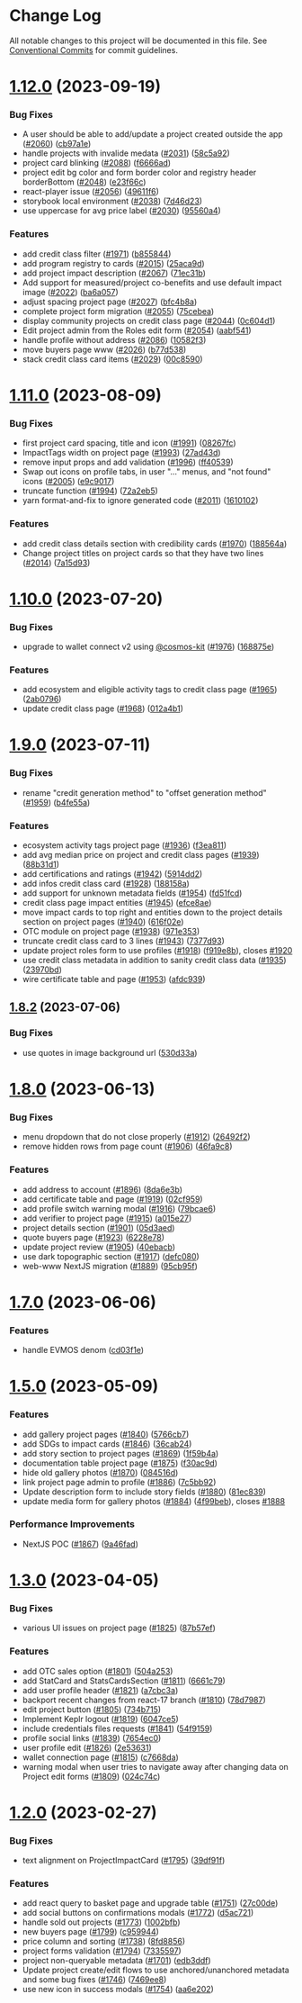 # Change Log

All notable changes to this project will be documented in this file.
See [Conventional Commits](https://conventionalcommits.org) for commit guidelines.

# [1.12.0](https://github.com/regen-network/regen-web/compare/v1.11.0...v1.12.0) (2023-09-19)

### Bug Fixes

- A user should be able to add/update a project created outside the app ([#2060](https://github.com/regen-network/regen-web/issues/2060)) ([cb97a1e](https://github.com/regen-network/regen-web/commit/cb97a1e0ac45d6ca27916178d0b2614475372779))
- handle projects with invalide medata ([#2031](https://github.com/regen-network/regen-web/issues/2031)) ([58c5a92](https://github.com/regen-network/regen-web/commit/58c5a92d346f3c156550a9977630b900242d10df))
- project card blinking ([#2088](https://github.com/regen-network/regen-web/issues/2088)) ([f6666ad](https://github.com/regen-network/regen-web/commit/f6666ad77dbc8ed3eef09df1c74caf4f0d2377a6))
- project edit bg color and form border color and registry header borderBottom ([#2048](https://github.com/regen-network/regen-web/issues/2048)) ([e23f66c](https://github.com/regen-network/regen-web/commit/e23f66ce19b4f32c1300e1e27e5dd8125b44654d))
- react-player issue ([#2056](https://github.com/regen-network/regen-web/issues/2056)) ([49611f6](https://github.com/regen-network/regen-web/commit/49611f61939cfc5ad3a405ffa3dffe547f4042a3))
- storybook local environment ([#2038](https://github.com/regen-network/regen-web/issues/2038)) ([7d46d23](https://github.com/regen-network/regen-web/commit/7d46d232d0b80e4c2dd04f53c65f77272df574b5))
- use uppercase for avg price label ([#2030](https://github.com/regen-network/regen-web/issues/2030)) ([95560a4](https://github.com/regen-network/regen-web/commit/95560a4ef1b538c754f0d4ff8db8713ea0281e51))

### Features

- add credit class filter ([#1971](https://github.com/regen-network/regen-web/issues/1971)) ([b855844](https://github.com/regen-network/regen-web/commit/b85584497551f63f5ad4f2d91913136dbedcddda))
- add program registry to cards ([#2015](https://github.com/regen-network/regen-web/issues/2015)) ([25aca9d](https://github.com/regen-network/regen-web/commit/25aca9dd3a0c03b92fe5b1bad50a1da43b796364))
- add project impact description ([#2067](https://github.com/regen-network/regen-web/issues/2067)) ([71ec31b](https://github.com/regen-network/regen-web/commit/71ec31bf0c0c353e76f340e9f3b49e8ebf16206b))
- Add support for measured/project co-benefits and use default impact image ([#2022](https://github.com/regen-network/regen-web/issues/2022)) ([ba6a057](https://github.com/regen-network/regen-web/commit/ba6a057be382f30212c60f78bb173e93e47a22f4))
- adjust spacing project page ([#2027](https://github.com/regen-network/regen-web/issues/2027)) ([bfc4b8a](https://github.com/regen-network/regen-web/commit/bfc4b8a446eb26ea6f01af4cdf5505d5411f967d))
- complete project form migration ([#2055](https://github.com/regen-network/regen-web/issues/2055)) ([75cebea](https://github.com/regen-network/regen-web/commit/75cebea5684d6ab6b2ac0ce311e1cbe70bfdd472))
- display community projects on credit class page ([#2044](https://github.com/regen-network/regen-web/issues/2044)) ([0c604d1](https://github.com/regen-network/regen-web/commit/0c604d1ba95c26e18e6c87c17ac4e04293675ce3))
- Edit project admin from the Roles edit form ([#2054](https://github.com/regen-network/regen-web/issues/2054)) ([aabf541](https://github.com/regen-network/regen-web/commit/aabf5412a826ad49a1ff4f428b5dcf8f9594cee1))
- handle profile without address ([#2086](https://github.com/regen-network/regen-web/issues/2086)) ([10582f3](https://github.com/regen-network/regen-web/commit/10582f37319d4df8dae98cb6cd3372e0a4589413))
- move buyers page www ([#2026](https://github.com/regen-network/regen-web/issues/2026)) ([b77d538](https://github.com/regen-network/regen-web/commit/b77d538425338125c7e9fac31341ffe974de500a))
- stack credit class card items ([#2029](https://github.com/regen-network/regen-web/issues/2029)) ([00c8590](https://github.com/regen-network/regen-web/commit/00c859059648f54214f1784e61bdcb15515c4082))

# [1.11.0](https://github.com/regen-network/regen-web/compare/v1.10.0...v1.11.0) (2023-08-09)

### Bug Fixes

- first project card spacing, title and icon ([#1991](https://github.com/regen-network/regen-web/issues/1991)) ([08267fc](https://github.com/regen-network/regen-web/commit/08267fc89bab8bc24ea9dcf2ab5a1ce1b92b60dc))
- ImpactTags width on project page ([#1993](https://github.com/regen-network/regen-web/issues/1993)) ([27ad43d](https://github.com/regen-network/regen-web/commit/27ad43d4ecdde978fa812212aec7f2852e9d4e09))
- remove input props and add validation ([#1996](https://github.com/regen-network/regen-web/issues/1996)) ([ff40539](https://github.com/regen-network/regen-web/commit/ff40539bc364c0b816970a0dcb8e48575c6caa05))
- Swap out icons on profile tabs, in user "..." menus, and "not found" icons ([#2005](https://github.com/regen-network/regen-web/issues/2005)) ([e9c9017](https://github.com/regen-network/regen-web/commit/e9c901700b8d47f349f6f6a66606292aa18641ab))
- truncate function ([#1994](https://github.com/regen-network/regen-web/issues/1994)) ([72a2eb5](https://github.com/regen-network/regen-web/commit/72a2eb57237d33239fa204bfe39f1a01e6633284))
- yarn format-and-fix to ignore generated code ([#2011](https://github.com/regen-network/regen-web/issues/2011)) ([1610102](https://github.com/regen-network/regen-web/commit/1610102e162172d91608952ff4e54be06878cd73))

### Features

- add credit class details section with credibility cards ([#1970](https://github.com/regen-network/regen-web/issues/1970)) ([188564a](https://github.com/regen-network/regen-web/commit/188564a3afdeb051f0e214a50758e961dd2e49f9))
- Change project titles on project cards so that they have two lines ([#2014](https://github.com/regen-network/regen-web/issues/2014)) ([7a15d93](https://github.com/regen-network/regen-web/commit/7a15d9302d04786f9ee83229fd58ad2befd1c591))

# [1.10.0](https://github.com/regen-network/regen-web/compare/v1.9.0...v1.10.0) (2023-07-20)

### Bug Fixes

- upgrade to wallet connect v2 using [@cosmos-kit](https://github.com/cosmos-kit) ([#1976](https://github.com/regen-network/regen-web/issues/1976)) ([168875e](https://github.com/regen-network/regen-web/commit/168875ebc8bbacba872a99b7e183dff9f3f48516))

### Features

- add ecosystem and eligible activity tags to credit class page ([#1965](https://github.com/regen-network/regen-web/issues/1965)) ([2ab0796](https://github.com/regen-network/regen-web/commit/2ab07967479977f60feb82b2468f8a5e6de6552b))
- update credit class page ([#1968](https://github.com/regen-network/regen-web/issues/1968)) ([012a4b1](https://github.com/regen-network/regen-web/commit/012a4b1749612e2b86619e882c25990af8b72f5a))

# [1.9.0](https://github.com/regen-network/regen-web/compare/v1.8.2...v1.9.0) (2023-07-11)

### Bug Fixes

- rename "credit generation method" to "offset generation method" ([#1959](https://github.com/regen-network/regen-web/issues/1959)) ([b4fe55a](https://github.com/regen-network/regen-web/commit/b4fe55aabcb8550c49c8b467b219f3dcac76f71e))

### Features

- ecosystem activity tags project page ([#1936](https://github.com/regen-network/regen-web/issues/1936)) ([f3ea811](https://github.com/regen-network/regen-web/commit/f3ea811c0241c9c820de8bf321ae6ae5a99aacd5))
- add avg median price on project and credit class pages ([#1939](https://github.com/regen-network/regen-web/issues/1939)) ([88b31d1](https://github.com/regen-network/regen-web/commit/88b31d1eeca46bb79a60d81a8205d5402ef8e999))
- add certifications and ratings ([#1942](https://github.com/regen-network/regen-web/issues/1942)) ([5914dd2](https://github.com/regen-network/regen-web/commit/5914dd21b4be3b1d991b9e08d91f2ff370696306))
- add infos credit class card ([#1928](https://github.com/regen-network/regen-web/issues/1928)) ([188158a](https://github.com/regen-network/regen-web/commit/188158a005863102ef4ff89236e5d3ae51de1f0a))
- add support for unknown metadata fields ([#1954](https://github.com/regen-network/regen-web/issues/1954)) ([fd51fcd](https://github.com/regen-network/regen-web/commit/fd51fcda4e97c1b3c7fb916225b2b6f1fa244005))
- credit class page impact entities ([#1945](https://github.com/regen-network/regen-web/issues/1945)) ([efce8ae](https://github.com/regen-network/regen-web/commit/efce8aea67a6ad6de87c9b241ffd3af20bb20b4d))
- move impact cards to top right and entities down to the project details section on project pages ([#1940](https://github.com/regen-network/regen-web/issues/1940)) ([616f02e](https://github.com/regen-network/regen-web/commit/616f02ebf839cf590c22c6811bcb5f51c638bc5e))
- OTC module on project page ([#1938](https://github.com/regen-network/regen-web/issues/1938)) ([971e353](https://github.com/regen-network/regen-web/commit/971e353bf6663c9d4a3d65980f60716a2c0cf045))
- truncate credit class card to 3 lines ([#1943](https://github.com/regen-network/regen-web/issues/1943)) ([7377d93](https://github.com/regen-network/regen-web/commit/7377d93d2a4bc81de1e6ac4123ce0688215049af))
- update project roles form to use profiles ([#1918](https://github.com/regen-network/regen-web/issues/1918)) ([f919e8b](https://github.com/regen-network/regen-web/commit/f919e8b88ac6bdca77f0c4ab47c30659f9be7890)), closes [#1920](https://github.com/regen-network/regen-web/issues/1920)
- use credit class metadata in addition to sanity credit class data ([#1935](https://github.com/regen-network/regen-web/issues/1935)) ([23970bd](https://github.com/regen-network/regen-web/commit/23970bd551d361ee1397fb69badb3774efe2921b))
- wire certificate table and page ([#1953](https://github.com/regen-network/regen-web/issues/1953)) ([afdc939](https://github.com/regen-network/regen-web/commit/afdc939f0288a53f39f8ebe8fe5e2cf659de170d))

## [1.8.2](https://github.com/regen-network/regen-web/compare/v1.8.1...v1.8.2) (2023-07-06)

### Bug Fixes

- use quotes in image background url ([530d33a](https://github.com/regen-network/regen-web/commit/530d33ace58fe399b8a1bc8f9aabfbaa565815f0))

# [1.8.0](https://github.com/regen-network/regen-web/compare/v1.7.0...v1.8.0) (2023-06-13)

### Bug Fixes

- menu dropdown that do not close properly ([#1912](https://github.com/regen-network/regen-web/issues/1912)) ([26492f2](https://github.com/regen-network/regen-web/commit/26492f29625cac4ec3e5e3069d5c0177d693e973))
- remove hidden rows from page count ([#1906](https://github.com/regen-network/regen-web/issues/1906)) ([46fa9c8](https://github.com/regen-network/regen-web/commit/46fa9c819eac99de5be0e43e7e6f9b7a76f5dac6))

### Features

- add address to account ([#1896](https://github.com/regen-network/regen-web/issues/1896)) ([8da6e3b](https://github.com/regen-network/regen-web/commit/8da6e3b5755f92be5941ed49b6d6a5897c8cbbd9))
- add certificate table and page ([#1919](https://github.com/regen-network/regen-web/issues/1919)) ([02cf959](https://github.com/regen-network/regen-web/commit/02cf959cec1bb50501617e48795f985aa14303b6))
- add profile switch warning modal ([#1916](https://github.com/regen-network/regen-web/issues/1916)) ([79bcae6](https://github.com/regen-network/regen-web/commit/79bcae6361e89cf556604c50df7011ce7a37e818))
- add verifier to project page ([#1915](https://github.com/regen-network/regen-web/issues/1915)) ([a015e27](https://github.com/regen-network/regen-web/commit/a015e27916fb939a1b222539cc4a28d1a24dcd6b))
- project details section ([#1901](https://github.com/regen-network/regen-web/issues/1901)) ([05d3aed](https://github.com/regen-network/regen-web/commit/05d3aedb7a998d175072818a9491865051d58334))
- quote buyers page ([#1923](https://github.com/regen-network/regen-web/issues/1923)) ([6228e78](https://github.com/regen-network/regen-web/commit/6228e7836e7d020b24e8f188e2f3125f96796f7f))
- update project review ([#1905](https://github.com/regen-network/regen-web/issues/1905)) ([40ebacb](https://github.com/regen-network/regen-web/commit/40ebacb0adb94cbf10975038a08cc14bed82b6fc))
- use dark topographic section ([#1917](https://github.com/regen-network/regen-web/issues/1917)) ([defc080](https://github.com/regen-network/regen-web/commit/defc0803f6ecef9471d768dcf44976807ba520e0))
- web-www NextJS migration ([#1889](https://github.com/regen-network/regen-web/issues/1889)) ([95cb95f](https://github.com/regen-network/regen-web/commit/95cb95f12fe48671717d355b5f423ab71ccc2b23))

# [1.7.0](https://github.com/regen-network/regen-web/compare/v1.6.0...v1.7.0) (2023-06-06)

### Features

- handle EVMOS denom ([cd03f1e](https://github.com/regen-network/regen-web/commit/cd03f1ef7bd231c1c2cf0883869d4ffca7dcc5f6))

# [1.5.0](https://github.com/regen-network/regen-web/compare/v1.4.6...v1.5.0) (2023-05-09)

### Features

- add gallery project pages ([#1840](https://github.com/regen-network/regen-web/issues/1840)) ([5766cb7](https://github.com/regen-network/regen-web/commit/5766cb7e2b1d91eb8193e5373adc611eda5f8b5e))
- add SDGs to impact cards ([#1846](https://github.com/regen-network/regen-web/issues/1846)) ([36cab24](https://github.com/regen-network/regen-web/commit/36cab2426c2b2653a090a1758ab684c6a70ae8fe))
- add story section to project pages ([#1869](https://github.com/regen-network/regen-web/issues/1869)) ([1f59b4a](https://github.com/regen-network/regen-web/commit/1f59b4ad8898ff9feeaa68eddf0c840290a7ef1d))
- documentation table project page ([#1875](https://github.com/regen-network/regen-web/issues/1875)) ([f30ac9d](https://github.com/regen-network/regen-web/commit/f30ac9d83d6e0b70a91fb050b46f697533a42647))
- hide old gallery photos ([#1870](https://github.com/regen-network/regen-web/issues/1870)) ([084516d](https://github.com/regen-network/regen-web/commit/084516d556ffbc46af6831c5a141385d189ec8a5))
- link project page admin to profile ([#1886](https://github.com/regen-network/regen-web/issues/1886)) ([7c5bb92](https://github.com/regen-network/regen-web/commit/7c5bb92e1e4b6c620a974f3eafece77c55d81584))
- Update description form to include story fields ([#1880](https://github.com/regen-network/regen-web/issues/1880)) ([81ec839](https://github.com/regen-network/regen-web/commit/81ec83991bc59fd84e2860208c3ae73c64a5324a))
- update media form for gallery photos ([#1884](https://github.com/regen-network/regen-web/issues/1884)) ([4f99beb](https://github.com/regen-network/regen-web/commit/4f99beb6c1776e98518cb85f6ad861c0fda66f1e)), closes [#1888](https://github.com/regen-network/regen-web/issues/1888)

### Performance Improvements

- NextJS POC ([#1867](https://github.com/regen-network/regen-web/issues/1867)) ([9a46fad](https://github.com/regen-network/regen-web/commit/9a46fadaf56d5afaceca3f7b89f41c955f4a3475))

# [1.3.0](https://github.com/regen-network/regen-web/compare/v1.2.3...v1.3.0) (2023-04-05)

### Bug Fixes

- various UI issues on project page ([#1825](https://github.com/regen-network/regen-web/issues/1825)) ([87b57ef](https://github.com/regen-network/regen-web/commit/87b57ef4ac74efc0588ba55bb5eb55868e9ce655))

### Features

- add OTC sales option ([#1801](https://github.com/regen-network/regen-web/issues/1801)) ([504a253](https://github.com/regen-network/regen-web/commit/504a2537fef6da7d619c9d2c4e1b7bebd7a0a776))
- add StatCard and StatsCardsSection ([#1811](https://github.com/regen-network/regen-web/issues/1811)) ([6661c79](https://github.com/regen-network/regen-web/commit/6661c79392c3ebae5f1ea68cc1afa922b54f39b1))
- add user profile header ([#1821](https://github.com/regen-network/regen-web/issues/1821)) ([a7cbc3a](https://github.com/regen-network/regen-web/commit/a7cbc3a04108b4cc4be6f0f1ef7a69ea1ffcf863))
- backport recent changes from react-17 branch ([#1810](https://github.com/regen-network/regen-web/issues/1810)) ([78d7987](https://github.com/regen-network/regen-web/commit/78d798784872fde0ebb7fb63afc2a54797748d4b))
- edit project button ([#1805](https://github.com/regen-network/regen-web/issues/1805)) ([734b715](https://github.com/regen-network/regen-web/commit/734b715a8b1034c8ab72f00ade5fac4d199782ec))
- Implement Keplr logout ([#1819](https://github.com/regen-network/regen-web/issues/1819)) ([6047ce5](https://github.com/regen-network/regen-web/commit/6047ce5ddf6f0939b2b559f426e9fb182a92bc67))
- include credentials files requests ([#1841](https://github.com/regen-network/regen-web/issues/1841)) ([54f9159](https://github.com/regen-network/regen-web/commit/54f9159cd147126dc12f83f22b91c3ce0951b06a))
- profile social links ([#1839](https://github.com/regen-network/regen-web/issues/1839)) ([7654ec0](https://github.com/regen-network/regen-web/commit/7654ec0f11f195b0fe03427319cc87432d7b321b))
- user profile edit ([#1826](https://github.com/regen-network/regen-web/issues/1826)) ([2e53631](https://github.com/regen-network/regen-web/commit/2e53631b6637a769d35c0f2ca19fbf728a24c65b))
- wallet connection page ([#1815](https://github.com/regen-network/regen-web/issues/1815)) ([c7668da](https://github.com/regen-network/regen-web/commit/c7668da1642723c131071886819a2b0387991591))
- warning modal when user tries to navigate away after changing data on Project edit forms ([#1809](https://github.com/regen-network/regen-web/issues/1809)) ([024c74c](https://github.com/regen-network/regen-web/commit/024c74c96d44ca79f7feac32ce01f05f7a7cabd1))

# [1.2.0](https://github.com/regen-network/regen-web/compare/v1.1.0...v1.2.0) (2023-02-27)

### Bug Fixes

- text alignment on ProjectImpactCard ([#1795](https://github.com/regen-network/regen-web/issues/1795)) ([39df91f](https://github.com/regen-network/regen-web/commit/39df91f7026dbbefbd852b08f4bc07e8a78d32e0))

### Features

- add react query to basket page and upgrade table ([#1751](https://github.com/regen-network/regen-web/issues/1751)) ([27c00de](https://github.com/regen-network/regen-web/commit/27c00de67fc89ea989d6d0b7ac137b5774efd9d3))
- add social buttons on confirmations modals ([#1772](https://github.com/regen-network/regen-web/issues/1772)) ([d5ac721](https://github.com/regen-network/regen-web/commit/d5ac7212b5256c3c79b9062a53d0fb55f13fc244))
- handle sold out projects ([#1773](https://github.com/regen-network/regen-web/issues/1773)) ([1002bfb](https://github.com/regen-network/regen-web/commit/1002bfb8abadb1b64dab9ebf4491c0ea3a3d5e22))
- new buyers page ([#1799](https://github.com/regen-network/regen-web/issues/1799)) ([c959944](https://github.com/regen-network/regen-web/commit/c9599448b57709ec563148e8eb1a75d0580c7c79))
- price column and sorting ([#1738](https://github.com/regen-network/regen-web/issues/1738)) ([8fd8856](https://github.com/regen-network/regen-web/commit/8fd8856c740599eba6d5a7ee20375cee801eb0cb))
- project forms validation ([#1794](https://github.com/regen-network/regen-web/issues/1794)) ([7335597](https://github.com/regen-network/regen-web/commit/7335597b0c03046c7c7d2184b92f85b7eba93f20))
- project non-queryable metadata ([#1701](https://github.com/regen-network/regen-web/issues/1701)) ([edb3ddf](https://github.com/regen-network/regen-web/commit/edb3ddf3c9583d028283deca16717763fb0b2038))
- Update project create/edit flows to use anchored/unanchored metadata and some bug fixes ([#1746](https://github.com/regen-network/regen-web/issues/1746)) ([7469ee8](https://github.com/regen-network/regen-web/commit/7469ee85d01229428af6ca62067c19a8402ee753))
- use new icon in success modals ([#1754](https://github.com/regen-network/regen-web/issues/1754)) ([aa6e202](https://github.com/regen-network/regen-web/commit/aa6e2023cb88fbc0da5ecb22c4bf066c23b3ea6a))
